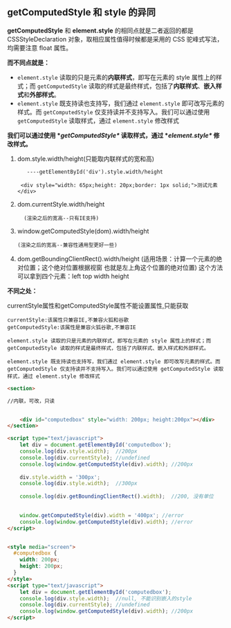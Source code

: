 ## getComputedStyle 和 style 的异同

**getComputedStyle** 和 **element.style** 的相同点就是二者返回的都是 CSSStyleDeclaration 对象，取相应属性值得时候都是采用的 CSS 驼峰式写法，均需要注意 float 属性。

**而不同点就是：**

- `element.style` 读取的只是元素的**内联样式**，即写在元素的 style 属性上的样式；而 `getComputedStyle` 读取的样式是最终样式，包括了**内联样式**、**嵌入样式**和**外部样式**。
- `element.style` 既支持读也支持写，我们通过 `element.style` 即可改写元素的样式。而 `getComputedStyle` 仅支持读并不支持写入。我们可以通过使用 `getComputedStyle` 读取样式，通过 `element.style` 修改样式

**我们可以通过使用 \**getComputedStyle\** 读取样式，通过 \**element.style\** 修改样式。**

1. dom.style.width/height(只能取内联样式的宽和高)
	
	      ----getElementById('div').style.width/height    
	            
	    <div style="width: 65px;height: 20px;border: 1px solid;">测试元素</div>        
		
2. dom.currentStyle.width/height

	     (渲染之后的宽高--只有IE支持)
	
3. window.getComputedStyle(dom).width/height  
	
	```
	(渲染之后的宽高--兼容性通用型更好一些)
	```
	
4.  dom.getBoundingClientRect().width/height
	    (适用场景：计算一个元素的绝对位置；这个绝对位置根据视窗
	    也就是左上角这个位置的绝对位置) 这个方法可以拿到四个元素：left top width height

**不同之处：**

currentStyle属性和getComputedStyle属性不能设置属性,只能获取

	currentStyle:该属性只兼容IE,不兼容火狐和谷歌   
	getComputedStyle:该属性是兼容火狐谷歌,不兼容IE

	element.style 读取的只是元素的内联样式，即写在元素的 style 属性上的样式；而 getComputedStyle 读取的样式是最终样式，包括了内联样式、嵌入样式和外部样式。
	
	element.style 既支持读也支持写，我们通过 element.style 即可改写元素的样式。而 getComputedStyle 仅支持读并不支持写入。我们可以通过使用 getComputedStyle 读取样式，通过 element.style 修改样式
```html
<section>

//内联，可改，只读


	<div id="computedbox" style="width: 200px; height:200px"></div>
</section>

<script type="text/javascript">
	let div = document.getElementById('computedbox');
	console.log(div.style.width);  //200px
	console.log(div.currentStyle); //undefined
	console.log(window.getComputedStyle(div).width); //200px
	
	div.style.width = '300px';
	console.log(div.style.width);  //300px
	
	console.log(div.getBoundingClientRect().width);  //200, 没有单位

	
	window.getComputedStyle(div).width = '400px'; //error
	console.log(window.getComputedStyle(div).width); //error
</script>


<style media="screen">
  #computedbox {
    width: 200px;
    height: 200px;
  }
</style>
<script type="text/javascript">
	let div = document.getElementById('computedbox');
	console.log(div.style.width);  //null, 不能识别嵌入的style
	console.log(div.currentStyle); //undefined
	console.log(window.getComputedStyle(div).width); //200px
</script>


```

